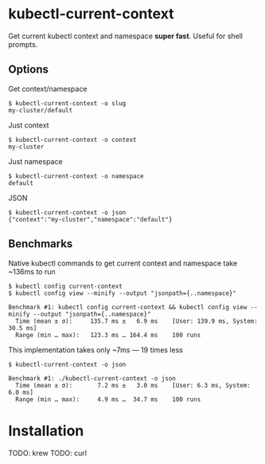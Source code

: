 # kubectl-current-context

Get current kubectl context and namespace **super fast**. Useful for shell prompts.

## Options

Get context/namespace
```
$ kubectl-current-context -o slug
my-cluster/default
```

Just context
```
$ kubectl-current-context -o context
my-cluster
```

Just namespace
```
$ kubectl-current-context -o namespace
default
```

JSON
```
$ kubectl-current-context -o json
{"context":"my-cluster","namespace":"default"}
```

## Benchmarks

Native kubectl commands to get current context and namespace take ~136ms to run

```
$ kubectl config current-context
$ kubectl config view --minify --output "jsonpath={..namespace}"
```

```
Benchmark #1: kubectl config current-context && kubectl config view --minify --output "jsonpath={..namespace}"
  Time (mean ± σ):     135.7 ms ±   6.9 ms    [User: 139.9 ms, System: 30.5 ms]
  Range (min … max):   123.3 ms … 164.4 ms    100 runs
```

This implementation takes only ~7ms — 19 times less

```
$ kubectl-current-context -o json
```

```
Benchmark #1: ./kubectl-current-context -o json
  Time (mean ± σ):       7.2 ms ±   3.0 ms    [User: 6.3 ms, System: 6.0 ms]
  Range (min … max):     4.9 ms …  34.7 ms    100 runs
```

# Installation

TODO: krew
TODO: curl
